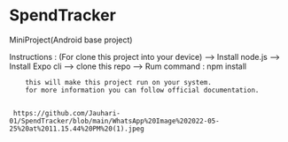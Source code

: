 # SpendTracker
MiniProject(Android base project)


Instructions : (For clone this project into your device)
    --> Install node.js
    --> Install Expo cli
    --> clone this repo
    --> Rum command : 
        npm install
        
        this will make this project run on your system.
        for more information you can follow official documentation.
        
     
     https://github.com/Jauhari-01/SpendTracker/blob/main/WhatsApp%20Image%202022-05-25%20at%2011.15.44%20PM%20(1).jpeg
